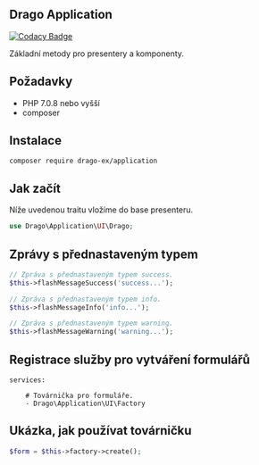 ## Drago Application

[![Codacy Badge](https://api.codacy.com/project/badge/Grade/fb5139b3536247539dad485b2ca12361)](https://www.codacy.com/app/accgit/application?utm_source=github.com&utm_medium=referral&utm_content=drago-ex/application&utm_campaign=badger)

Základní metody pro presentery a komponenty.

## Požadavky

- PHP 7.0.8 nebo vyšší
- composer

## Instalace

```
composer require drago-ex/application
```

## Jak začít

Níže uvedenou traitu vložíme do base presenteru.

```php
use Drago\Application\UI\Drago;
```

## Zprávy s přednastaveným typem

```php
// Zpráva s přednastaveným typem success.
$this->flashMessageSuccess('success...');
```

```php
// Zpráva s přednastaveným typem info.
$this->flashMessageInfo('info...');
```

```php
// Zpráva s přednastaveným typem warning.
$this->flashMessageWarning('warning...');
```

## Registrace služby pro vytváření formulářů

```
services:

	# Továrnička pro formuláře.
	- Drago\Application\UI\Factory
```

## Ukázka, jak používat továrničku

```php
$form = $this->factory->create();
```
